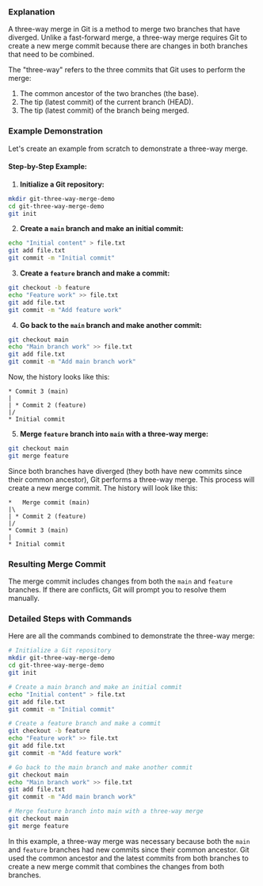 ### Explanation

A three-way merge in Git is a method to merge two branches that have diverged. Unlike a fast-forward merge, a three-way merge requires Git to create a new merge commit because there are changes in both branches that need to be combined.

The "three-way" refers to the three commits that Git uses to perform the merge:

1. The common ancestor of the two branches (the base).
2. The tip (latest commit) of the current branch (HEAD).
3. The tip (latest commit) of the branch being merged.

### Example Demonstration

Let's create an example from scratch to demonstrate a three-way merge.

#### Step-by-Step Example:

1. **Initialize a Git repository:**

```bash
mkdir git-three-way-merge-demo
cd git-three-way-merge-demo
git init
```

2. **Create a `main` branch and make an initial commit:**

```bash
echo "Initial content" > file.txt
git add file.txt
git commit -m "Initial commit"
```

3. **Create a `feature` branch and make a commit:**

```bash
git checkout -b feature
echo "Feature work" >> file.txt
git add file.txt
git commit -m "Add feature work"
```

4. **Go back to the `main` branch and make another commit:**

```bash
git checkout main
echo "Main branch work" >> file.txt
git add file.txt
git commit -m "Add main branch work"
```

Now, the history looks like this:

```
* Commit 3 (main)
|
| * Commit 2 (feature)
|/
* Initial commit
```

5. **Merge `feature` branch into `main` with a three-way merge:**

```bash
git checkout main
git merge feature
```

Since both branches have diverged (they both have new commits since their common ancestor), Git performs a three-way merge. This process will create a new merge commit. The history will look like this:

```
*   Merge commit (main)
|\
| * Commit 2 (feature)
|/
* Commit 3 (main)
|
* Initial commit
```

### Resulting Merge Commit

The merge commit includes changes from both the `main` and `feature` branches. If there are conflicts, Git will prompt you to resolve them manually.

### Detailed Steps with Commands

Here are all the commands combined to demonstrate the three-way merge:

```bash
# Initialize a Git repository
mkdir git-three-way-merge-demo
cd git-three-way-merge-demo
git init

# Create a main branch and make an initial commit
echo "Initial content" > file.txt
git add file.txt
git commit -m "Initial commit"

# Create a feature branch and make a commit
git checkout -b feature
echo "Feature work" >> file.txt
git add file.txt
git commit -m "Add feature work"

# Go back to the main branch and make another commit
git checkout main
echo "Main branch work" >> file.txt
git add file.txt
git commit -m "Add main branch work"

# Merge feature branch into main with a three-way merge
git checkout main
git merge feature
```

In this example, a three-way merge was necessary because both the `main` and `feature` branches had new commits since their common ancestor. Git used the common ancestor and the latest commits from both branches to create a new merge commit that combines the changes from both branches.